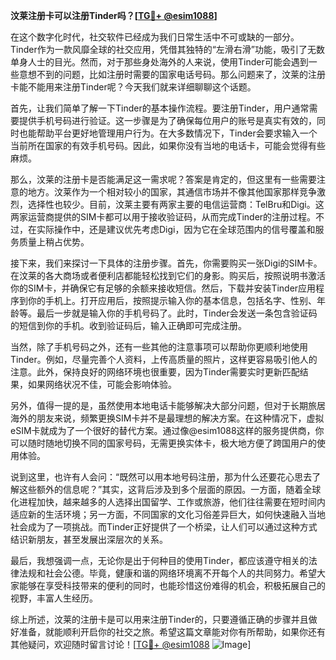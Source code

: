 **汶莱注册卡可以注册Tinder吗？[[TG💪+ @esim1088](https://t.me/s/esim1088)]**

在这个数字化时代，社交软件已经成为我们日常生活中不可或缺的一部分。Tinder作为一款风靡全球的社交应用，凭借其独特的“左滑右滑”功能，吸引了无数单身人士的目光。然而，对于那些身处海外的人来说，使用Tinder可能会遇到一些意想不到的问题，比如注册时需要的国家电话号码。那么问题来了，汶莱的注册卡能不能用来注册Tinder呢？今天我们就来详细聊聊这个话题。

首先，让我们简单了解一下Tinder的基本操作流程。要注册Tinder，用户通常需要提供手机号码进行验证。这一步骤是为了确保每位用户的账号是真实有效的，同时也能帮助平台更好地管理用户行为。在大多数情况下，Tinder会要求输入一个当前所在国家的有效手机号码。因此，如果你没有当地的电话卡，可能会觉得有些麻烦。

那么，汶莱的注册卡是否能满足这一需求呢？答案是肯定的，但这里有一些需要注意的地方。汶莱作为一个相对较小的国家，其通信市场并不像其他国家那样竞争激烈，选择性也较少。目前，汶莱主要有两家主要的电信运营商：TelBru和Digi。这两家运营商提供的SIM卡都可以用于接收验证码，从而完成Tinder的注册过程。不过，在实际操作中，还是建议优先考虑Digi，因为它在全球范围内的信号覆盖和服务质量上稍占优势。

接下来，我们来探讨一下具体的注册步骤。首先，你需要购买一张Digi的SIM卡。在汶莱的各大商场或者便利店都能轻松找到它们的身影。购买后，按照说明书激活你的SIM卡，并确保它有足够的余额来接收短信。然后，下载并安装Tinder应用程序到你的手机上。打开应用后，按照提示输入你的基本信息，包括名字、性别、年龄等。最后一步就是输入你的手机号码了。此时，Tinder会发送一条包含验证码的短信到你的手机。收到验证码后，输入正确即可完成注册。

当然，除了手机号码之外，还有一些其他的注意事项可以帮助你更顺利地使用Tinder。例如，尽量完善个人资料，上传高质量的照片，这样更容易吸引他人的注意。此外，保持良好的网络环境也很重要，因为Tinder需要实时更新匹配结果，如果网络状况不佳，可能会影响体验。

另外，值得一提的是，虽然使用本地电话卡能够解决大部分问题，但对于长期旅居海外的朋友来说，频繁更换SIM卡并不是最理想的解决方案。在这种情况下，虚拟eSIM卡就成为了一个很好的替代方案。通过像@esim1088这样的服务提供商，你可以随时随地切换不同的国家号码，无需更换实体卡，极大地方便了跨国用户的使用体验。

说到这里，也许有人会问：“既然可以用本地号码注册，那为什么还要花心思去了解这些额外的信息呢？”其实，这背后涉及到多个层面的原因。一方面，随着全球化进程加快，越来越多的人选择出国留学、工作或旅游，他们往往需要在短时间内适应新的生活环境；另一方面，不同国家的文化习俗差异巨大，如何快速融入当地社会成为了一项挑战。而Tinder正好提供了一个桥梁，让人们可以通过这种方式结识新朋友，甚至发展出深层次的关系。

最后，我想强调一点，无论你是出于何种目的使用Tinder，都应该遵守相关的法律法规和社会公德。毕竟，健康和谐的网络环境离不开每个人的共同努力。希望大家能够在享受科技带来的便利的同时，也能珍惜这份难得的机会，积极拓展自己的视野，丰富人生经历。

综上所述，汶莱的注册卡是可以用来注册Tinder的，只要遵循正确的步骤并且做好准备，就能顺利开启你的社交之旅。希望这篇文章能对你有所帮助，如果你还有其他疑问，欢迎随时留言讨论！[[TG💪+ @esim1088](https://t.me/s/esim1088) ![Image](https://i.postimg.cc/4NQfJmqS/Snipaste-2025-05-13-00-14-12.png)]